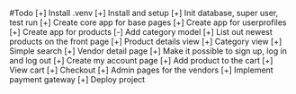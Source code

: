 #Todo
[+] Install .venv
[+] Install and setup
[+] Init database, super user, test run
[+] Create core app for base pages
[+] Create app for userprofiles
[+] Create app for products
    [-] Add category model
[+] List out newest products on the front page
[+] Product details view
[+] Category view
[+] Simple search
[+] Vendor detail page
[+] Make it possible to sign up, log in and log out
[+] Create my account page
[+] Add product to the cart
[+] View cart
[+] Checkout
[+] Admin pages for the vendors
[+] Implement payment gateway
[+] Deploy project